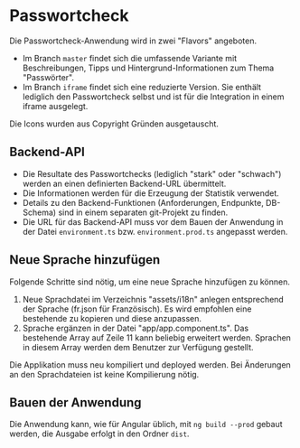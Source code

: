 # Passwortcheck

Die Passwortcheck-Anwendung wird in zwei "Flavors" angeboten.

- Im Branch `master` findet sich die umfassende Variante mit Beschreibungen, Tipps und Hintergrund-Informationen zum Thema "Passwörter".
- Im Branch `iframe` findet sich eine reduzierte Version. Sie enthält lediglich den Passwortcheck selbst und ist für die Integration in einem iframe ausgelegt.



Die Icons wurden aus Copyright Gründen ausgetauscht.

## Backend-API
- Die Resultate des Passwortchecks (lediglich "stark" oder "schwach") werden an einen definierten Backend-URL übermittelt. 
- Die Informationen werden für die Erzeugung der Statistik verwendet.
- Details zu den Backend-Funktionen (Anforderungen, Endpunkte, DB-Schema) sind in einem separaten git-Projekt zu finden.
- Die URL für das Backend-API muss vor dem Bauen der Anwendung in der Datei `environment.ts` bzw. `environment.prod.ts` angepasst werden.

## Neue Sprache hinzufügen
Folgende Schritte sind nötig, um eine neue Sprache hinzufügen zu können.

1. Neue Sprachdatei im Verzeichnis "assets/i18n" anlegen entsprechend der Sprache (fr.json für Französisch). Es wird empfohlen eine bestehende zu kopieren und diese anzupassen.
2. Sprache ergänzen in der Datei "app/app.component.ts". Das bestehende Array auf Zeile 11 kann beliebig erweitert werden. Sprachen in diesem Array werden dem Benutzer zur Verfügung gestellt.

Die Applikation muss neu kompiliert und deployed werden. Bei Änderungen an den Sprachdateien ist keine Kompilierung nötig. 

## Bauen der Anwendung
Die Anwendung kann, wie für Angular üblich, mit `ng build --prod` gebaut werden, die Ausgabe erfolgt in den Ordner `dist`.
